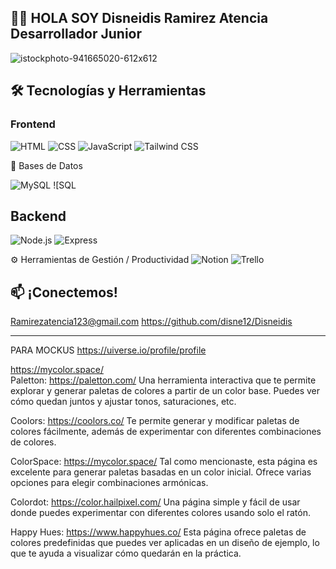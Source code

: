 ## 👩‍💻 HOLA SOY  Disneidis Ramirez Atencia **Desarrollador Junior**
![istockphoto-941665020-612x612](https://github.com/user-attachments/assets/6cbaacb3-e454-49a0-adca-968669101917)

## 🛠️ Tecnologías y Herramientas

### Frontend
![HTML](https://img.shields.io/badge/HTML5-E34F26?style=flat&logo=html5&logoColor=white)
![CSS](https://img.shields.io/badge/CSS3-1572B6?style=flat&logo=css3&logoColor=white)
![JavaScript](https://img.shields.io/badge/JavaScript-F7DF1E?style=flat&logo=javascript&logoColor=black)
![Tailwind CSS](https://img.shields.io/badge/Tailwind%20CSS-06B6D4?style=flat&logo=tailwind-css&logoColor=white)

💾 Bases de Datos

![MySQL](https://img.shields.io/badge/MySQL-4479A1?style=flat&logo=mysql&logoColor=white)
![SQL 

## Backend

![Node.js](https://img.shields.io/badge/Node.js-339933?style=flat&logo=node.js&logoColor=white)
![Express](https://img.shields.io/badge/Express.js-000000?style=flat&logo=express&logoColor=white)

⚙️ Herramientas de Gestión / Productividad
![Notion](https://img.shields.io/badge/Notion-000000?style=flat&logo=notion&logoColor=white)
![Trello](https://img.shields.io/badge/Trello-0052CC?style=flat&logo=trello&logoColor=white)

## 📫 ¡Conectemos!
Ramirezatencia123@gmail.com
https://github.com/disne12/Disneidis

---


PARA MOCKUS
https://uiverse.io/profile/profile

https://mycolor.space/	
Paletton: https://paletton.com/
 Una herramienta interactiva que te permite explorar y generar paletas de colores a partir de un color base. Puedes ver cómo quedan juntos y ajustar tonos, saturaciones, etc.


Coolors: https://coolors.co/
 Te permite generar y modificar paletas de colores fácilmente, además de experimentar con diferentes combinaciones de colores.


ColorSpace: https://mycolor.space/
 Tal como mencionaste, esta página es excelente para generar paletas basadas en un color inicial. Ofrece varias opciones para elegir combinaciones armónicas.


Colordot: https://color.hailpixel.com/
 Una página simple y fácil de usar donde puedes experimentar con diferentes colores usando solo el ratón.


Happy Hues: https://www.happyhues.co/
 Esta página ofrece paletas de colores predefinidas que puedes ver aplicadas en un diseño de ejemplo, lo que te ayuda a visualizar cómo quedarán en la práctica.



